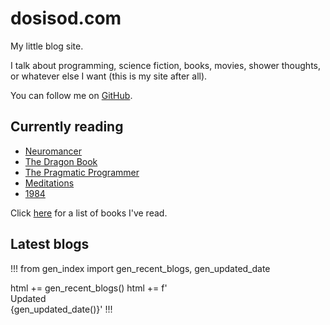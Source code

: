 # dosisod.com

My little blog site.

I talk about programming, science fiction, books, movies, shower
thoughts, or whatever else I want (this is my site after all).

You can follow me on [GitHub](https://github.com/dosisod).

## Currently reading

* [Neuromancer](https://www.amazon.com/dp/0441569595)
* [The Dragon Book](https://suif.stanford.edu/dragonbook/)
* [The Pragmatic Programmer](https://www.amazon.com/dp/0135957052)
* [Meditations](http://classics.mit.edu/Antoninus/meditations.html)
* [1984](https://www.amazon.com/dp/0451524934)

Click [here](/blog/finished-books.html) for a list of books I've read.

## Latest blogs

!!!
from gen_index import gen_recent_blogs, gen_updated_date

html += gen_recent_blogs()
html += f'<br><span class="gray">Updated {gen_updated_date()}</span>'
!!!

<style>.gray { white-space: pre-wrap; }</style>
